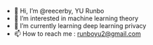 - 👋 Hi, I’m @reecerby, YU Runbo
- 👀 I’m interested in machine learning theory
- 🌱 I’m currently learning deep learning privacy
- 📫 How to reach me : runboyu2@gmail.com
<!---
reecerby/reecerby is a ✨ special ✨ repository because its `README.md` (this file) appears on your GitHub profile.
You can click the Preview link to take a look at your changes.
--->
